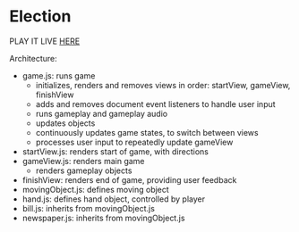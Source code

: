 # Election

PLAY IT LIVE [HERE](sebastianrjay.github.io/Election)

Architecture:

- game.js: runs game
  - initializes, renders and removes views in order: startView, gameView,               finishView
  - adds and removes document event listeners to handle user input
  - runs gameplay and gameplay audio
  - updates objects
  - continuously updates game states, to switch between views
  - processes user input to repeatedly update gameView
- startView.js: renders start of game, with directions
- gameView.js: renders main game
  - renders gameplay objects
- finishView: renders end of game, providing user feedback
- movingObject.js: defines moving object
- hand.js: defines hand object, controlled by player
- bill.js: inherits from movingObject.js
- newspaper.js: inherits from movingObject.js
